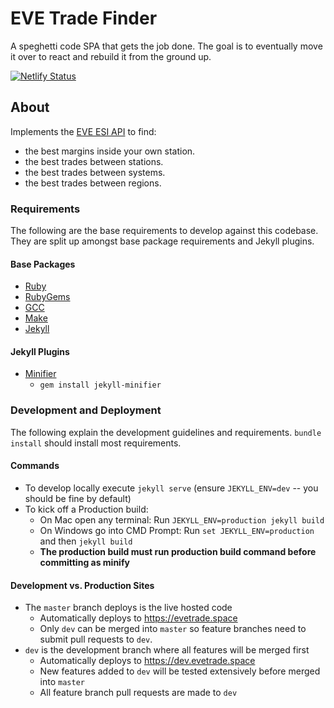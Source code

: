 # EVE Trade Finder

A speghetti code SPA that gets the job done. The goal is to eventually move it over to react and rebuild it from the ground up.

[![Netlify Status](https://api.netlify.com/api/v1/badges/4daf6162-578e-4ff5-a99a-ab44e8cbdace/deploy-status)](https://app.netlify.com/sites/evetrade/deploys)

## About
Implements the [EVE ESI API](https://esi.tech.ccp.is/) to find:

* the best margins inside your own station.
* the best trades between stations.
* the best trades between systems.
* the best trades between regions.

### Requirements

The following are the base requirements to develop against this codebase.
They are split up amongst base package requirements and Jekyll plugins.

#### Base Packages
* [Ruby](https://www.ruby-lang.org/en/documentation/installation/)
* [RubyGems](https://rubygems.org/pages/download)
* [GCC](https://gcc.gnu.org/install/)
* [Make](https://www.gnu.org/software/make/)
* [Jekyll](https://jekyllrb.com/docs/installation/)

#### Jekyll Plugins
* [Minifier](https://github.com/digitalsparky/jekyll-minifier)
  - `gem install jekyll-minifier`

### Development and Deployment

The following explain the development guidelines and requirements. `bundle install` should install most requirements.

#### Commands
  * To develop locally execute `jekyll serve` (ensure `JEKYLL_ENV=dev` -- you should be fine by default)
  * To kick off a Production build:
    - On Mac open any terminal: Run `JEKYLL_ENV=production jekyll build`
    - On Windows go into CMD Prompt: Run `set JEKYLL_ENV=production` and then `jekyll build`
    - **The production build must run production build command before committing as minify**

#### Development vs. Production Sites
  * The `master` branch deploys is the live hosted code
    - Automatically deploys to https://evetrade.space
    - Only `dev` can be merged into `master` so feature branches need to submit pull requests to `dev`.
  * `dev` is the development branch where all features will be merged first
    - Automatically deploys to https://dev.evetrade.space
    - New features added to `dev` will be tested extensively before merged into `master`
    - All feature branch pull requests are made to `dev`
